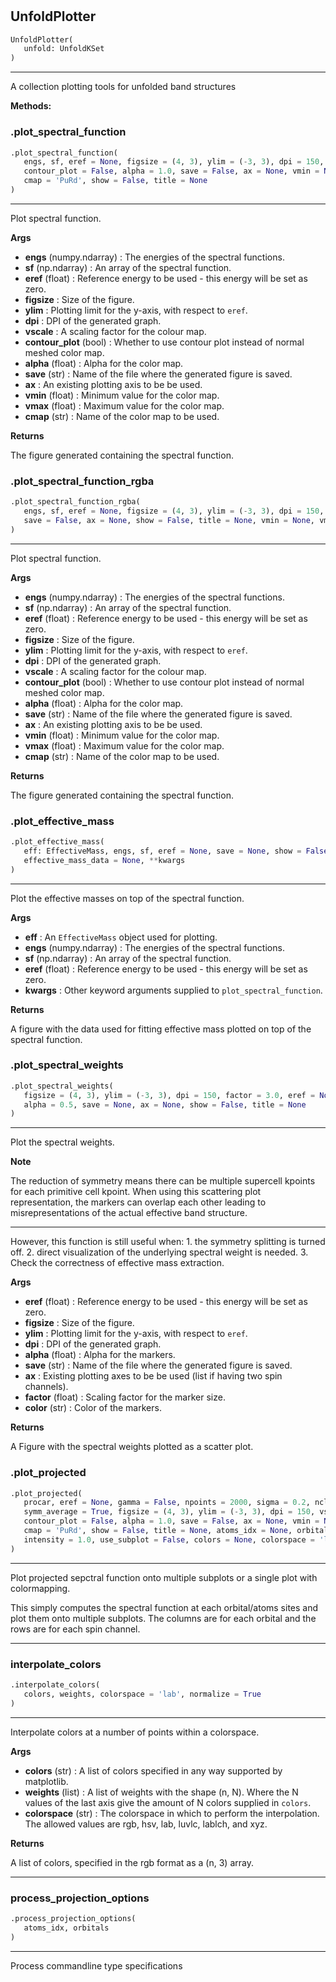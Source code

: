 #


## UnfoldPlotter
```python 
UnfoldPlotter(
   unfold: UnfoldKSet
)
```


---
A collection plotting tools for unfolded band structures


**Methods:**


### .plot_spectral_function
```python
.plot_spectral_function(
   engs, sf, eref = None, figsize = (4, 3), ylim = (-3, 3), dpi = 150, vscale = 1.0,
   contour_plot = False, alpha = 1.0, save = False, ax = None, vmin = None, vmax = None,
   cmap = 'PuRd', show = False, title = None
)
```

---
Plot spectral function.


**Args**

* **engs** (numpy.ndarray) : The energies of the spectral functions.
* **sf** (np.ndarray) : An array of the spectral function.
* **eref** (float) : Reference energy to be used - this energy will be set as zero.
* **figsize**  : Size of the figure.
* **ylim**  : Plotting limit for the y-axis, with respect to `eref`.
* **dpi**  : DPI of the generated graph.
* **vscale**  : A scaling factor for the colour map.
* **contour_plot** (bool) : Whether to use contour plot instead of normal meshed color map.
* **alpha** (float) : Alpha for the color map.
* **save** (str) : Name of the file where the generated figure is saved.
* **ax**  : An existing plotting axis to be be used.
* **vmin** (float) : Minimum value for the color map.
* **vmax** (float) : Maximum value for the color map.
* **cmap** (str) : Name of the color map to be used.


**Returns**

The figure generated containing the spectral function.

### .plot_spectral_function_rgba
```python
.plot_spectral_function_rgba(
   engs, sf, eref = None, figsize = (4, 3), ylim = (-3, 3), dpi = 150, intensity = 1.0,
   save = False, ax = None, show = False, title = None, vmin = None, vmax = None
)
```

---
Plot spectral function.


**Args**

* **engs** (numpy.ndarray) : The energies of the spectral functions.
* **sf** (np.ndarray) : An array of the spectral function.
* **eref** (float) : Reference energy to be used - this energy will be set as zero.
* **figsize**  : Size of the figure.
* **ylim**  : Plotting limit for the y-axis, with respect to `eref`.
* **dpi**  : DPI of the generated graph.
* **vscale**  : A scaling factor for the colour map.
* **contour_plot** (bool) : Whether to use contour plot instead of normal meshed color map.
* **alpha** (float) : Alpha for the color map.
* **save** (str) : Name of the file where the generated figure is saved.
* **ax**  : An existing plotting axis to be be used.
* **vmin** (float) : Minimum value for the color map.
* **vmax** (float) : Maximum value for the color map.
* **cmap** (str) : Name of the color map to be used.


**Returns**

The figure generated containing the spectral function.

### .plot_effective_mass
```python
.plot_effective_mass(
   eff: EffectiveMass, engs, sf, eref = None, save = None, show = False,
   effective_mass_data = None, **kwargs
)
```

---
Plot the effective masses on top of the spectral function.


**Args**

* **eff**  : An `EffectiveMass` object used for plotting.
* **engs** (numpy.ndarray) : The energies of the spectral functions.
* **sf** (np.ndarray) : An array of the spectral function.
* **eref** (float) : Reference energy to be used - this energy will be set as zero.
* **kwargs**  : Other keyword arguments supplied to `plot_spectral_function`.


**Returns**

A figure with the data used for fitting effective mass plotted on top of the spectral function.

### .plot_spectral_weights
```python
.plot_spectral_weights(
   figsize = (4, 3), ylim = (-3, 3), dpi = 150, factor = 3.0, eref = None, color = 'C1',
   alpha = 0.5, save = None, ax = None, show = False, title = None
)
```

---
Plot the spectral weights.


**Note**

The reduction of symmetry means there can be multiple supercell kpoints for each
primitive cell kpoint. When using this scattering plot representation, the markers can
overlap each other leading to misrepresentations of the actual effective band structure.

---
However, this function is still useful when: 1. the symmetry splitting is turned off. 2.
direct visualization of the underlying spectral weight is needed. 3. Check the correctness
of effective mass extraction.


**Args**

* **eref** (float) : Reference energy to be used - this energy will be set as zero.
* **figsize**  : Size of the figure.
* **ylim**  : Plotting limit for the y-axis, with respect to `eref`.
* **dpi**  : DPI of the generated graph.
* **alpha** (float) : Alpha for the markers.
* **save** (str) : Name of the file where the generated figure is saved.
* **ax**  : Existing plotting axes to be be used (list if having two spin channels).
* **factor** (float) : Scaling factor for the marker size.
* **color** (str) : Color of the markers.


**Returns**

A Figure with the spectral weights plotted as a scatter plot.

### .plot_projected
```python
.plot_projected(
   procar, eref = None, gamma = False, npoints = 2000, sigma = 0.2, ncl = False,
   symm_average = True, figsize = (4, 3), ylim = (-3, 3), dpi = 150, vscale = 1.0,
   contour_plot = False, alpha = 1.0, save = False, ax = None, vmin = None, vmax = None,
   cmap = 'PuRd', show = False, title = None, atoms_idx = None, orbitals = None,
   intensity = 1.0, use_subplot = False, colors = None, colorspace = 'lab'
)
```

---
Plot projected sepctral function onto multiple subplots or a single plot with colormapping.

This simply computes the spectral function at each orbital/atoms sites and plot them onto
multiple subplots. The columns are for each orbital and the rows are for each spin channel.

----


### interpolate_colors
```python
.interpolate_colors(
   colors, weights, colorspace = 'lab', normalize = True
)
```

---
Interpolate colors at a number of points within a colorspace.


**Args**

* **colors** (str) : A list of colors specified in any way supported by matplotlib.
* **weights** (list) : A list of weights with the shape (n, N). Where the N values of
    the last axis give the amount of N colors supplied in `colors`.
* **colorspace** (str) : The colorspace in which to perform the interpolation. The
    allowed values are rgb, hsv, lab, luvlc, lablch, and xyz.


**Returns**

A list of colors, specified in the rgb format as a (n, 3) array.

----


### process_projection_options
```python
.process_projection_options(
   atoms_idx, orbitals
)
```

---
Process commandline type specifications
